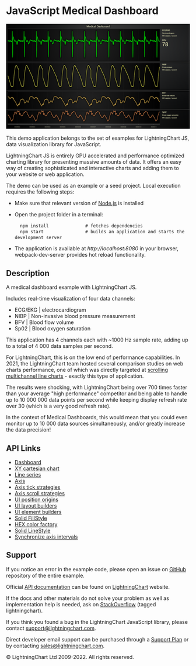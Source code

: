 # JavaScript Medical Dashboard

![JavaScript Medical Dashboard](dashboardMedical-darkGold.png)

This demo application belongs to the set of examples for LightningChart JS, data visualization library for JavaScript.

LightningChart JS is entirely GPU accelerated and performance optimized charting library for presenting massive amounts of data. It offers an easy way of creating sophisticated and interactive charts and adding them to your website or web application.

The demo can be used as an example or a seed project. Local execution requires the following steps:

-   Make sure that relevant version of [Node.js](https://nodejs.org/en/download/) is installed
-   Open the project folder in a terminal:

          npm install              # fetches dependencies
          npm start                # builds an application and starts the development server

-   The application is available at _http://localhost:8080_ in your browser, webpack-dev-server provides hot reload functionality.


## Description

A medical dashboard example with LightningChart JS.

Includes real-time visualization of four data channels:

-   ECG/EKG | electrocardiogram
-   NIBP | Non-invasive blood pressure measurement
-   BFV | Blood flow volume
-   Sp02 | Blood oxygen saturation

This application has 4 channels each with ~1000 Hz sample rate, adding up to a total of 4 000 data samples per second.

For LightningChart, this is on the low end of performance capabilities.
In 2021, the LightningChart team hosted several comparison studies on web charts performance, one of which was directly targeted at [scrolling multichannel line charts](https://lightningchart.com/javascript-charts-performance-comparison/) - exactly this type of application.

The results were shocking, with LightningChart being over 700 times faster than your average "high performance" competitor and being able to handle up to 10 000 000 data points per second while keeping display refresh rate over 30 (which is a very good refresh rate).

In the context of Medical Dashboards, this would mean that you could even monitor up to 10 000 data sources simultaneously, and/or greatly increase the data precision!


## API Links

* [Dashboard]
* [XY cartesian chart]
* [Line series]
* [Axis]
* [Axis tick strategies]
* [Axis scroll strategies]
* [UI position origins]
* [UI layout builders]
* [UI element builders]
* [Solid FillStyle]
* [HEX color factory]
* [Solid LineStyle]
* [Synchronize axis intervals]


## Support

If you notice an error in the example code, please open an issue on [GitHub][0] repository of the entire example.

Official [API documentation][1] can be found on [LightningChart][2] website.

If the docs and other materials do not solve your problem as well as implementation help is needed, ask on [StackOverflow][3] (tagged lightningchart).

If you think you found a bug in the LightningChart JavaScript library, please contact support@lightningchart.com.

Direct developer email support can be purchased through a [Support Plan][4] or by contacting sales@lightningchart.com.

[0]: https://github.com/Arction/
[1]: https://lightningchart.com/lightningchart-js-api-documentation/
[2]: https://lightningchart.com
[3]: https://stackoverflow.com/questions/tagged/lightningchart
[4]: https://lightningchart.com/support-services/

© LightningChart Ltd 2009-2022. All rights reserved.


[Dashboard]: https://lightningchart.com/lightningchart-js-api-documentation/v4.0.0/classes/Dashboard.html
[XY cartesian chart]: https://lightningchart.com/lightningchart-js-api-documentation/v4.0.0/classes/ChartXY.html
[Line series]: https://lightningchart.com/lightningchart-js-api-documentation/v4.0.0/classes/LineSeries.html
[Axis]: https://lightningchart.com/lightningchart-js-api-documentation/v4.0.0/classes/Axis.html
[Axis tick strategies]: https://lightningchart.com/lightningchart-js-api-documentation/v4.0.0/variables/AxisTickStrategies.html
[Axis scroll strategies]: https://lightningchart.com/lightningchart-js-api-documentation/v4.0.0/variables/AxisScrollStrategies.html
[UI position origins]: https://lightningchart.com/lightningchart-js-api-documentation/v4.0.0/variables/UIOrigins.html
[UI layout builders]: https://lightningchart.com/lightningchart-js-api-documentation/v4.0.0/variables/UILayoutBuilders.html
[UI element builders]: https://lightningchart.com/lightningchart-js-api-documentation/v4.0.0/variables/UIElementBuilders.html
[Solid FillStyle]: https://lightningchart.com/lightningchart-js-api-documentation/v4.0.0/classes/SolidFill.html
[HEX color factory]: https://lightningchart.com/lightningchart-js-api-documentation/v4.0.0/functions/ColorHEX.html
[Solid LineStyle]: https://lightningchart.com/lightningchart-js-api-documentation/v4.0.0/classes/SolidLine.html
[Synchronize axis intervals]: https://lightningchart.com/lightningchart-js-api-documentation/v4.0.0/functions/synchronizeAxisIntervals.html

